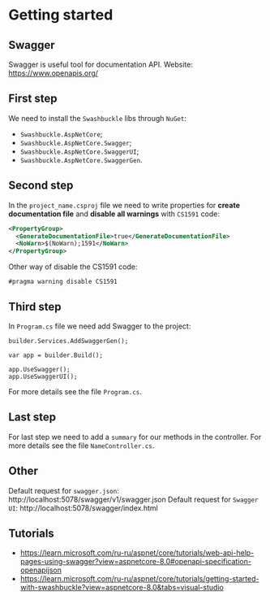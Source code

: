 # Getting started

## Swagger
Swagger is useful tool for documentation API. Website: https://www.openapis.org/

## First step
We need to install the `Swashbuckle` libs through `NuGet`:

- `Swashbuckle.AspNetCore`;
- `Swashbuckle.AspNetCore.Swagger`;
- `Swashbuckle.AspNetCore.SwaggerUI`;
- `Swashbuckle.AspNetCore.SwaggerGen`.

## Second step
In the `project_name.csproj` file we need to write properties for **create documentation file** and **disable all warnings** with `CS1591` code:

```XML
<PropertyGroup>
  <GenerateDocumentationFile>true</GenerateDocumentationFile>
  <NoWarn>$(NoWarn);1591</NoWarn>
</PropertyGroup>
```

Other way of disable the CS1591 code:

```CSHARP
#pragma warning disable CS1591
```

## Third step
In `Program.cs` file we need add Swagger to the project:

```CSHARP
builder.Services.AddSwaggerGen();

var app = builder.Build();

app.UseSwagger();
app.UseSwaggerUI();
```

For more details see the file `Program.cs`.

## Last step
For last step we need to add a `summary` for our methods in the controller.
For more details see the file `NameController.cs`.

## Other
Default request for `swagger.json`: http://localhost:5078/swagger/v1/swagger.json
Default request for `Swagger UI`: http://localhost:5078/swagger/index.html

## Tutorials
- https://learn.microsoft.com/ru-ru/aspnet/core/tutorials/web-api-help-pages-using-swagger?view=aspnetcore-8.0#openapi-specification-openapijson
- https://learn.microsoft.com/ru-ru/aspnet/core/tutorials/getting-started-with-swashbuckle?view=aspnetcore-8.0&tabs=visual-studio